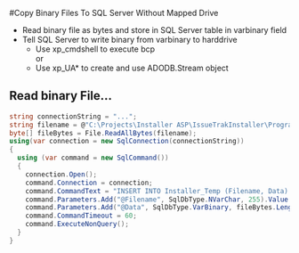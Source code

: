 #Copy Binary Files To SQL Server Without Mapped Drive

* Read binary file as bytes and store in SQL Server table in varbinary field
* Tell SQL Server to write binary from varbinary to harddrive
	* Use xp_cmdshell to execute bcp<br />
	  or
    * Use xp_UA* to create and use ADODB.Stream object

Read binary File...
-------------------
```c#
string connectionString = "...";
string filename = @"C:\Projects\Installer ASP\IssueTrakInstaller\ProgramFiles\IssueTrakLibrary_32.dll";
byte[] fileBytes = File.ReadAllBytes(filename);
using(var connection = new SqlConnection(connectionString))
{
  using (var command = new SqlCommand())
  {
    connection.Open();
    command.Connection = connection;
    command.CommandText = "INSERT INTO Installer_Temp (Filename, Data) VALUES (@Filename, @Data)";
    command.Parameters.Add("@Filename", SqlDbType.NVarChar, 255).Value = "IssueTrakLibrary_32.dll";
    command.Parameters.Add("@Data", SqlDbType.VarBinary, fileBytes.Length).Value = fileBytes;
    command.CommandTimeout = 60;
    command.ExecuteNonQuery();
  }
}
```
